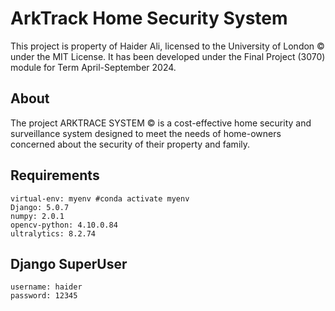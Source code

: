# ArkTrack Home Security System
This project is property of Haider Ali, licensed to the University of London © under the MIT License. 
It has been developed under the Final Project (3070) module for Term April-September 2024.

## About
The project ARKTRACE SYSTEM © is a cost-effective home security and surveillance system designed to meet the needs of home-owners
concerned about the security of their property and family.


## Requirements
    virtual-env: myenv #conda activate myenv
    Django: 5.0.7
    numpy: 2.0.1
    opencv-python: 4.10.0.84
    ultralytics: 8.2.74

## Django SuperUser
    username: haider
    password: 12345